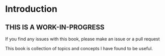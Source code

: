 # Introduction

## THIS IS A WORK-IN-PROGRESS

If you find any issues with this book, please make an issue or a pull request

This book is collection of topics and concepts I have found to be useful.